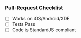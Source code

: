 ### Pull-Request Checklist

- [ ] Works on iOS/Android/XDE
- [ ] Tests Pass
- [ ] Code is StandardJS compliant
